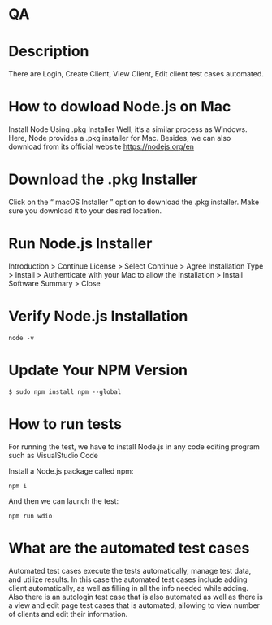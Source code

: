 # QA

# Description
There are Login, Create Client, View Client, Edit client test cases automated.

# How to dowload Node.js on Mac
Install Node Using .pkg Installer
Well, it’s a similar process as Windows. Here, Node provides a .pkg installer for Mac. Besides, we can also download from its official website https://nodejs.org/en

# Download the .pkg Installer
Click on the “ macOS Installer ” option to download the .pkg installer. Make sure you download it to your desired location.

# Run Node.js Installer
Introduction > Continue License > Select Continue > Agree Installation Type > Install > Authenticate with your Mac to allow the Installation > Install Software Summary > Close

# Verify Node.js Installation
`node -v `

# Update Your NPM Version

`$ sudo npm install npm --global`

# How to run tests
For running the test, we have to install Node.js in any code editing program such as VisualStudio Code

Install a Node.js package called npm:  

`npm i`

And then we can launch the test:

`npm run wdio`

# What are the automated test cases

Automated test cases execute the tests automatically, manage test data, and utilize results. In this case the automated test cases include adding client automatically, as well as filling in all the info needed while adding. Also there is an autologin test case that is also automated as well as there is a view and edit page test cases that is automated, allowing to view number of clients and edit their information.

